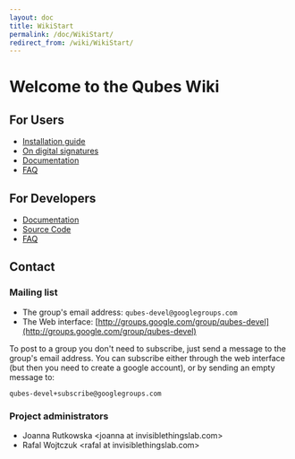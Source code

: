 ```yaml
---
layout: doc
title: WikiStart
permalink: /doc/WikiStart/
redirect_from: /wiki/WikiStart/
---
```


Welcome to the Qubes Wiki
=========================

For Users
---------

-   [Installation guide](/doc/InstallationGuide)
-   [On digital signatures](/doc/VerifyingSignatures)
-   [Documentation](/doc/UserDoc)
-   [FAQ](/doc/UserFaq)

For Developers
--------------

-   [Documentation](/doc/SystemDoc)
-   [Source Code](/doc/SourceCode)
-   [FAQ](/doc/DevelFaq)

Contact
-------

### Mailing list

-   The group's email address: `qubes-devel@googlegroups.com`
-   The Web interface: [http://groups.google.com/group/qubes-devel](http://groups.google.com/group/qubes-devel)

To post to a group you don't need to subscribe, just send a message to the group's email address. You can subscribe either through the web interface (but then you need to create a google account), or by sending an empty message to:

```
qubes-devel+subscribe@googlegroups.com
```

### Project administrators

-   Joanna Rutkowska \<joanna at invisiblethingslab.com\>
-   Rafal Wojtczuk \<rafal at invisiblethingslab.com\>

